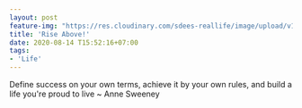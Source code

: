 ```yaml
---
layout: post
feature-img: "https://res.cloudinary.com/sdees-reallife/image/upload/v1555658919/sample_feature_img.png"
title: 'Rise Above!'
date: 2020-08-14 T15:52:16+07:00
tags:
- 'Life'
---
```

Define success on your own terms, achieve it by your own rules, and build a life you're proud to live ~ Anne Sweeney

<i class="fa fa-child" style="color:plum"></i>
